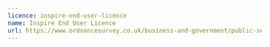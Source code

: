 ```yaml
---
licence: inspire-end-user-licence
name: Inspire End User Licence
url: https://www.ordnancesurvey.co.uk/business-and-government/public-sector/mapping-agreements/inspire-licence.html
---
```

